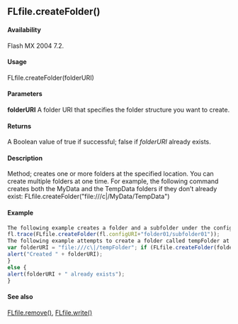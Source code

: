 ## FLfile.createFolder()

#### Availability

Flash MX 2004 7.2.

#### Usage

FLfile.createFolder(folderURI)

#### Parameters

**folderURI** A folder URI that specifies the folder structure you want to create.

#### Returns

A Boolean value of true if successful; false if *folderURI* already exists.

#### Description

Method; creates one or more folders at the specified location.
You can create multiple folders at one time. For example, the following command creates both the MyData and the TempData folders if they don’t already exist:
FLfile.createFolder("file:///c\|/MyData/TempData")

#### Example

```javascript
The following example creates a folder and a subfolder under the configuration folder ([fl.configURI](#!AdobeDocs/developers-animatesdk-docs/master/flash_object_(fl)/fl13.md)):
fl.trace(FLfile.createFolder(fl.configURI+"folder01/subfolder01"));
The following example attempts to create a folder called tempFolder at the root level on the C drive and displays an alert box indicating whether the operation was successful:
var folderURI = "file:///c\|/tempFolder"; if (FLfile.createFolder(folderURI)) {
alert("Created " + folderURI);
}
else {
alert(folderURI + " already exists");
}

```
#### See also

[FLfile.remove()](#!AdobeDocs/developers-animatesdk-docs/master/FLfile_object/FLfile12.md), [FLfile.write()](#!AdobeDocs/developers-animatesdk-docs/master/FLfile_object/FLfile15.md)
